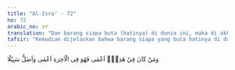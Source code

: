 ```yaml
---
title: "Al-Isra' - 72"
no: 72
arabic_no: ٧٢
translation: "Dan barang siapa buta (hatinya) di dunia ini, maka di akhirat dia akan buta dan tersesat jauh dari jalan (yang benar)."
tafsir: "Kemudian dijelaskan bahwa barang siapa yang buta hatinya di dunia, yakni yang tidak mau melihat kebenaran petunjuk Allah, dan tidak mau memperhatikan tanda-tanda kekuasaan-Nya, niscaya di akhirat nanti ia lebih buta dan tidak dapat mencari jalan untuk menyelamatkan dirinya dari siksaan neraka. Bahkan, mereka lebih sesat lagi dari keadaannya di dunia, karena roh mereka pada waktu itu ialah roh pada waktu di dunia juga. Roh yang dibangkitkan Allah swt di akhirat ialah roh yang keluar dari jasadnya ketika meninggal dunia seperti buah-buahan yang muncul dari batangnya. Buah dan batang mempunyai sifat yang sama. Demikian pula roh manusia pada waktu itu, dia bangkit dengan membawa seluruh sifat, akhlak, dan amalnya. Ia mengetahui keadaan dirinya. Ia merasa bahagia ataupun celaka sesuai dengan keadaan dirinya. Apabila keadaan roh manusia itu lalai di dunia, di akhirat pun akan lalai karena ia telah mengabaikan berbagai sarana dan alat untuk menguasai ilmu, dan terbiasa malas mengamalkan perintah Allah. Ia pun akan mengumpat-umpat dan mencerca dirinya sendiri."
---
```


وَمَنْ كَانَ فِيْ هٰذِهٖٓ اَعْمٰى فَهُوَ فِى الْاٰخِرَةِ اَعْمٰى وَاَضَلُّ سَبِيْلًا
